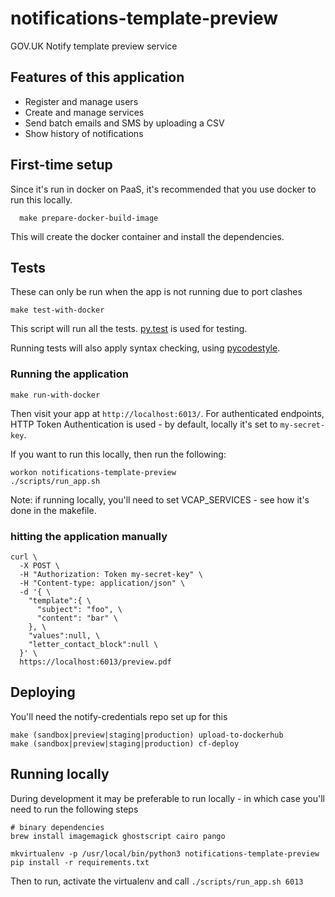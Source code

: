 # notifications-template-preview

GOV.UK Notify template preview service

## Features of this application

 - Register and manage users
 - Create and manage services
 - Send batch emails and SMS by uploading a CSV
 - Show history of notifications

## First-time setup

Since it's run in docker on PaaS, it's recommended that you use docker to run this locally.

```shell
  make prepare-docker-build-image
```

This will create the docker container and install the dependencies.

## Tests

These can only be run when the app is not running due to port clashes

```shell
make test-with-docker
```

This script will run all the tests. [py.test](http://pytest.org/latest/) is used for testing.

Running tests will also apply syntax checking, using [pycodestyle](https://pypi.python.org/pypi/pycodestyle).


### Running the application


```shell
make run-with-docker
```


Then visit your app at `http://localhost:6013/`. For authenticated endpoints, HTTP Token Authentication is used - by default, locally it's set to `my-secret-key`.

If you want to run this locally, then run the following:

```shell
workon notifications-template-preview
./scripts/run_app.sh
```

Note: if running locally, you'll need to set VCAP_SERVICES - see how it's done in the makefile.

### hitting the application manually
```shell
curl \
  -X POST \
  -H "Authorization: Token my-secret-key" \
  -H "Content-type: application/json" \
  -d '{ \
    "template":{ \
      "subject": "foo", \
      "content": "bar" \
    }, \
    "values":null, \
    "letter_contact_block":null \
  }' \
  https://localhost:6013/preview.pdf
```

## Deploying

You'll need the notify-credentials repo set up for this

```shell
make (sandbox|preview|staging|production) upload-to-dockerhub
make (sandbox|preview|staging|production) cf-deploy
```

## Running locally

During development it may be preferable to run locally - in which case you'll need to run the following steps

```shell
# binary dependencies
brew install imagemagick ghostscript cairo pango

mkvirtualenv -p /usr/local/bin/python3 notifications-template-preview
pip install -r requirements.txt
```

Then to run, activate the virtualenv and call `./scripts/run_app.sh 6013`
